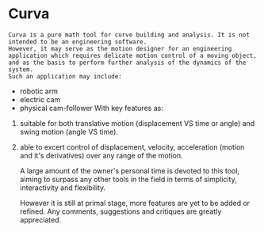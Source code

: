 # Curva

    Curva is a pure math tool for curve building and analysis. It is not intended to be an engineering software. 
    However, it may serve as the motion designer for an engineering application which requires delicate motion control of a moving object, and as the basis to perform further analysis of the dynamics of the system. 
    Such an application may include:
- robotic arm
- electric cam
- physical cam-follower
    With key features as:
1. suitable for both translative motion (displacement VS time or angle) and swing motion (angle VS time).
2. able to excert control of displacement, velocity, acceleration (motion and it's derivatives) over any range of the motion.

    A large amount of the owner's personal time is devoted to this tool, aiming to surpass any other tools in the field in terms of simplicity, interactivity and flexibility. 

    However it is still at primal stage, more features are yet to be added or refined. Any comments, suggestions and critiques are greatly appreciated.